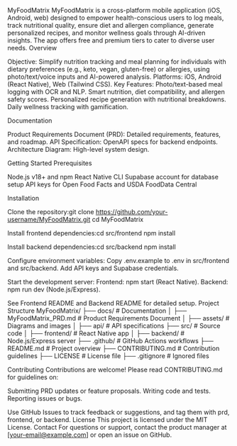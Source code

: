 MyFoodMatrix
MyFoodMatrix is a cross-platform mobile application (iOS, Android, web) designed to empower health-conscious users to log meals, track nutritional quality, ensure diet and allergen compliance, generate personalized recipes, and monitor wellness goals through AI-driven insights. The app offers free and premium tiers to cater to diverse user needs.
Overview

Objective: Simplify nutrition tracking and meal planning for individuals with dietary preferences (e.g., keto, vegan, gluten-free) or allergies, using photo/text/voice inputs and AI-powered analysis.
Platforms: iOS, Android (React Native), Web (Tailwind CSS).
Key Features:
Photo/text-based meal logging with OCR and NLP.
Smart nutrition, diet compatibility, and allergen safety scores.
Personalized recipe generation with nutritional breakdowns.
Daily wellness tracking with gamification.



Documentation

Product Requirements Document (PRD): Detailed requirements, features, and roadmap.
API Specification: OpenAPI specs for backend endpoints.
Architecture Diagram: High-level system design.

Getting Started
Prerequisites

Node.js v18+ and npm
React Native CLI
Supabase account for database setup
API keys for Open Food Facts and USDA FoodData Central

Installation

Clone the repository:git clone https://github.com/your-username/MyFoodMatrix.git
cd MyFoodMatrix


Install frontend dependencies:cd src/frontend
npm install


Install backend dependencies:cd src/backend
npm install


Configure environment variables:
Copy .env.example to .env in src/frontend and src/backend.
Add API keys and Supabase credentials.


Start the development server:
Frontend: npm start (React Native).
Backend: npm run dev (Node.js/Express).



See Frontend README and Backend README for detailed setup.
Project Structure
MyFoodMatrix/
├── docs/                    # Documentation
│   ├── MyFoodMatrix_PRD.md  # Product Requirements Document
│   ├── assets/              # Diagrams and images
│   ├── api/                 # API specifications
├── src/                     # Source code
│   ├── frontend/            # React Native app
│   ├── backend/             # Node.js/Express server
├── .github/                 # GitHub Actions workflows
├── README.md                # Project overview
├── CONTRIBUTING.md          # Contribution guidelines
├── LICENSE                  # License file
├── .gitignore               # Ignored files

Contributing
Contributions are welcome! Please read CONTRIBUTING.md for guidelines on:

Submitting PRD updates or feature proposals.
Writing code and tests.
Reporting issues or bugs.

Use GitHub Issues to track feedback or suggestions, and tag them with prd, frontend, or backend.
License
This project is licensed under the MIT License.
Contact
For questions or support, contact the product manager at [your-email@example.com] or open an issue on GitHub.
